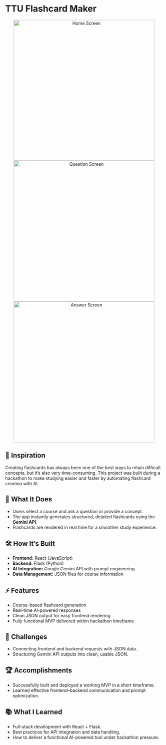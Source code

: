 
# TTU Flashcard Maker

<p align="center">
  <img src="https://github.com/user-attachments/assets/de690473-34e0-40be-94de-f300cde85c71" alt="Home Screen" width="450" />
  <img src="https://github.com/user-attachments/assets/d2209194-0fd2-4388-b4e9-652a8b3baea2" alt="Question Screen" width="450" />
  <img src="https://github.com/user-attachments/assets/7ad0250c-a044-4853-a3d0-ddaa76800f04" alt="Answer Screen" width="450" />
</p>

## 📌 Inspiration  
Creating flashcards has always been one of the best ways to retain difficult concepts, but it’s also very time-consuming. This project was built during a hackathon to make studying easier and faster by automating flashcard creation with AI.  

## 🚀 What It Does  
- Users select a course and ask a question or provide a concept.  
- The app instantly generates structured, detailed flashcards using the **Gemini API**.  
- Flashcards are rendered in real time for a smoother study experience.  

## 🛠️ How It’s Built  
- **Frontend:** React (JavaScript)  
- **Backend:** Flask (Python)  
- **AI Integration:** Google Gemini API with prompt engineering  
- **Data Management:** JSON files for course information  

## ⚡ Features  
- Course-based flashcard generation  
- Real-time AI-powered responses  
- Clean JSON output for easy frontend rendering  
- Fully functional MVP delivered within hackathon timeframe  

## 🎯 Challenges  
- Connecting frontend and backend requests with JSON data.  
- Structuring Gemini API outputs into clean, usable JSON.  

## 🏆 Accomplishments  
- Successfully built and deployed a working MVP in a short timeframe.  
- Learned effective frontend–backend communication and prompt optimization.  

## 📚 What I Learned  
- Full-stack development with React + Flask.  
- Best practices for API integration and data handling.  
- How to deliver a functional AI-powered tool under hackathon pressure.  

